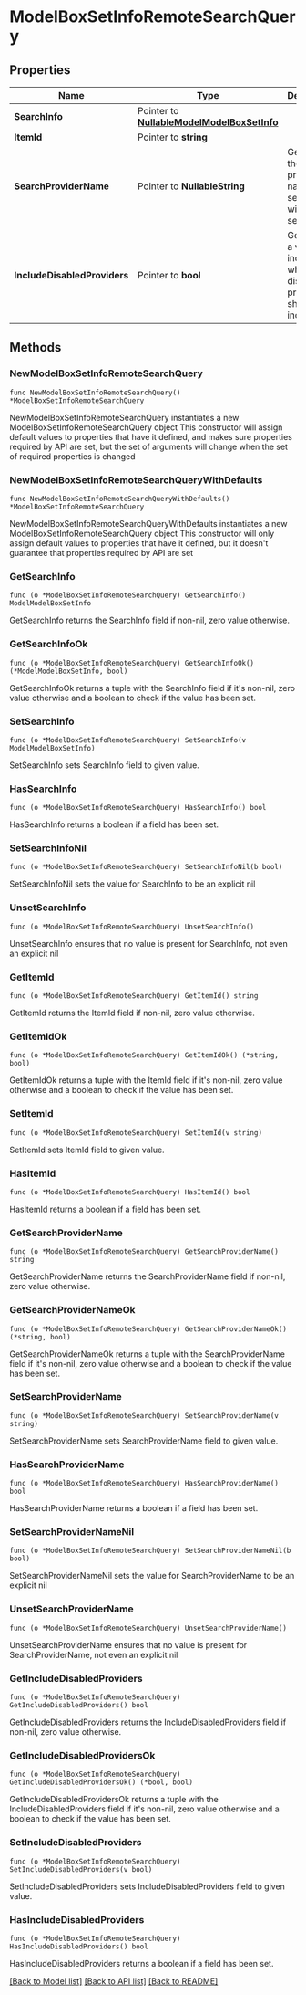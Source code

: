 # ModelBoxSetInfoRemoteSearchQuery

## Properties

Name | Type | Description | Notes
------------ | ------------- | ------------- | -------------
**SearchInfo** | Pointer to [**NullableModelModelBoxSetInfo**](ModelBoxSetInfo.md) |  | [optional] 
**ItemId** | Pointer to **string** |  | [optional] 
**SearchProviderName** | Pointer to **NullableString** | Gets or sets the provider name to search within if set. | [optional] 
**IncludeDisabledProviders** | Pointer to **bool** | Gets or sets a value indicating whether disabled providers should be included. | [optional] 

## Methods

### NewModelBoxSetInfoRemoteSearchQuery

`func NewModelBoxSetInfoRemoteSearchQuery() *ModelBoxSetInfoRemoteSearchQuery`

NewModelBoxSetInfoRemoteSearchQuery instantiates a new ModelBoxSetInfoRemoteSearchQuery object
This constructor will assign default values to properties that have it defined,
and makes sure properties required by API are set, but the set of arguments
will change when the set of required properties is changed

### NewModelBoxSetInfoRemoteSearchQueryWithDefaults

`func NewModelBoxSetInfoRemoteSearchQueryWithDefaults() *ModelBoxSetInfoRemoteSearchQuery`

NewModelBoxSetInfoRemoteSearchQueryWithDefaults instantiates a new ModelBoxSetInfoRemoteSearchQuery object
This constructor will only assign default values to properties that have it defined,
but it doesn't guarantee that properties required by API are set

### GetSearchInfo

`func (o *ModelBoxSetInfoRemoteSearchQuery) GetSearchInfo() ModelModelBoxSetInfo`

GetSearchInfo returns the SearchInfo field if non-nil, zero value otherwise.

### GetSearchInfoOk

`func (o *ModelBoxSetInfoRemoteSearchQuery) GetSearchInfoOk() (*ModelModelBoxSetInfo, bool)`

GetSearchInfoOk returns a tuple with the SearchInfo field if it's non-nil, zero value otherwise
and a boolean to check if the value has been set.

### SetSearchInfo

`func (o *ModelBoxSetInfoRemoteSearchQuery) SetSearchInfo(v ModelModelBoxSetInfo)`

SetSearchInfo sets SearchInfo field to given value.

### HasSearchInfo

`func (o *ModelBoxSetInfoRemoteSearchQuery) HasSearchInfo() bool`

HasSearchInfo returns a boolean if a field has been set.

### SetSearchInfoNil

`func (o *ModelBoxSetInfoRemoteSearchQuery) SetSearchInfoNil(b bool)`

 SetSearchInfoNil sets the value for SearchInfo to be an explicit nil

### UnsetSearchInfo
`func (o *ModelBoxSetInfoRemoteSearchQuery) UnsetSearchInfo()`

UnsetSearchInfo ensures that no value is present for SearchInfo, not even an explicit nil
### GetItemId

`func (o *ModelBoxSetInfoRemoteSearchQuery) GetItemId() string`

GetItemId returns the ItemId field if non-nil, zero value otherwise.

### GetItemIdOk

`func (o *ModelBoxSetInfoRemoteSearchQuery) GetItemIdOk() (*string, bool)`

GetItemIdOk returns a tuple with the ItemId field if it's non-nil, zero value otherwise
and a boolean to check if the value has been set.

### SetItemId

`func (o *ModelBoxSetInfoRemoteSearchQuery) SetItemId(v string)`

SetItemId sets ItemId field to given value.

### HasItemId

`func (o *ModelBoxSetInfoRemoteSearchQuery) HasItemId() bool`

HasItemId returns a boolean if a field has been set.

### GetSearchProviderName

`func (o *ModelBoxSetInfoRemoteSearchQuery) GetSearchProviderName() string`

GetSearchProviderName returns the SearchProviderName field if non-nil, zero value otherwise.

### GetSearchProviderNameOk

`func (o *ModelBoxSetInfoRemoteSearchQuery) GetSearchProviderNameOk() (*string, bool)`

GetSearchProviderNameOk returns a tuple with the SearchProviderName field if it's non-nil, zero value otherwise
and a boolean to check if the value has been set.

### SetSearchProviderName

`func (o *ModelBoxSetInfoRemoteSearchQuery) SetSearchProviderName(v string)`

SetSearchProviderName sets SearchProviderName field to given value.

### HasSearchProviderName

`func (o *ModelBoxSetInfoRemoteSearchQuery) HasSearchProviderName() bool`

HasSearchProviderName returns a boolean if a field has been set.

### SetSearchProviderNameNil

`func (o *ModelBoxSetInfoRemoteSearchQuery) SetSearchProviderNameNil(b bool)`

 SetSearchProviderNameNil sets the value for SearchProviderName to be an explicit nil

### UnsetSearchProviderName
`func (o *ModelBoxSetInfoRemoteSearchQuery) UnsetSearchProviderName()`

UnsetSearchProviderName ensures that no value is present for SearchProviderName, not even an explicit nil
### GetIncludeDisabledProviders

`func (o *ModelBoxSetInfoRemoteSearchQuery) GetIncludeDisabledProviders() bool`

GetIncludeDisabledProviders returns the IncludeDisabledProviders field if non-nil, zero value otherwise.

### GetIncludeDisabledProvidersOk

`func (o *ModelBoxSetInfoRemoteSearchQuery) GetIncludeDisabledProvidersOk() (*bool, bool)`

GetIncludeDisabledProvidersOk returns a tuple with the IncludeDisabledProviders field if it's non-nil, zero value otherwise
and a boolean to check if the value has been set.

### SetIncludeDisabledProviders

`func (o *ModelBoxSetInfoRemoteSearchQuery) SetIncludeDisabledProviders(v bool)`

SetIncludeDisabledProviders sets IncludeDisabledProviders field to given value.

### HasIncludeDisabledProviders

`func (o *ModelBoxSetInfoRemoteSearchQuery) HasIncludeDisabledProviders() bool`

HasIncludeDisabledProviders returns a boolean if a field has been set.


[[Back to Model list]](../README.md#documentation-for-models) [[Back to API list]](../README.md#documentation-for-api-endpoints) [[Back to README]](../README.md)


